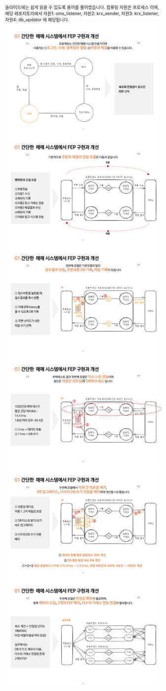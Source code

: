 슬라이드에는 쉽게 읽을 수 있도록 용어를 풀어썼습니다. 
컴퓨팅 자원은 프로세스 이며, 해당 레포지토리에서 자원1: oms_listener, 자원2: krx_sender, 자원3: krx_listener, 자원4: db_updator 에 해당됩니다. 
![](./include/img/slide1.png)
![](./include/img/slide2.png)
![](./include/img/slide3.png)
![](./include/img/slide4.png)
![](./include/img/slide5.png)
![](./include/img/slide6.png)

